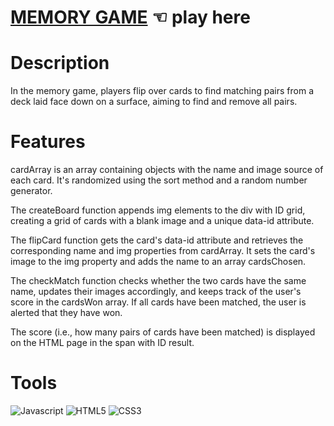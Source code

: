 # [MEMORY GAME](https://guavalines.github.io/Memory_Game/) ☜ play here

# Description
In the memory game, players flip over cards to find matching pairs from a deck laid face down on a surface, aiming to find and remove all pairs.

# Features
cardArray is an array containing objects with the name and image source of each card. It's randomized using the sort method and a random number generator.

The createBoard function appends img elements to the div with ID grid, creating a grid of cards with a blank image and a unique data-id attribute.

The flipCard function gets the card's data-id attribute and retrieves the corresponding name and img properties from cardArray. It sets the card's image to the img property and adds the name to an array cardsChosen.

The checkMatch function checks whether the two cards have the same name, updates their images accordingly, and keeps track of the user's score in the cardsWon array. If all cards have been matched, the user is alerted that they have won.

The score (i.e., how many pairs of cards have been matched) is displayed on the HTML page in the span with ID result.

# Tools

![Javascript](https://img.shields.io/badge/JavaScript-323330?style=for-the-badge&logo=javascript&logoColor=F7DF1E)
![HTML5](https://img.shields.io/badge/HTML5-E34F26?style=for-the-badge&logo=html5&logoColor=white)
![CSS3](https://img.shields.io/badge/CSS3-1572B6?style=for-the-badge&logo=css3&logoColor=white)

